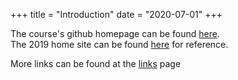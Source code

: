 +++
title = "Introduction"
date = "2020-07-01"
+++

The course's github homepage can be found [here](https://github.com/bwsi-remote-sensing-2020/).\
The 2019 home site can be found [here](https://bwsi-hadr.github.io/00-course-overview/) for reference.
<!--more-->
More links can be found at the [links](../) page